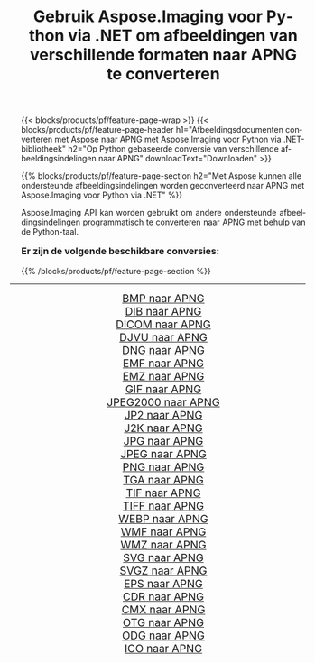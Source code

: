 ﻿---
title: Gebruik Aspose.Imaging voor Python via .NET om afbeeldingen van verschillende formaten naar APNG te converteren 
weight: 3920
url: /nl/python-net/conversion/to/apng/ 
lang: nl
langdirlevel: 2
locales: zh-hans,ja,it,ru,de,es,fr,nl,id,lt,pl,pt,vi,tr,ko,zh-hant,ar,hi,th,sv,cs,uk,he
description: U kunt Aspose.Imaging voor Python gebruiken via de .NET-bibliotheek om van verschillende formaten naar APNG te converteren
---

{{< blocks/products/pf/feature-page-wrap >}}
{{< blocks/products/pf/feature-page-header h1="Afbeeldingsdocumenten converteren met Aspose naar APNG met Aspose.Imaging voor Python via .NET-bibliotheek" h2="Op Python gebaseerde conversie van verschillende afbeeldingsindelingen naar APNG" downloadText="Downloaden" >}}


{{% blocks/products/pf/feature-page-section  h2="Met Aspose kunnen alle ondersteunde afbeeldingsindelingen worden geconverteerd naar APNG met Aspose.Imaging voor Python via .NET" %}}
<p align=justify>Aspose.Imaging API kan worden gebruikt om andere ondersteunde afbeeldingsindelingen programmatisch te converteren naar APNG met behulp van de Python-taal.</p>
<h3 style="margin-top:16px;">
Er zijn de volgende beschikbare conversies:
</h3>
{{% /blocks/products/pf/feature-page-section %}}
<div class="container-fluid productfamilypage bg-gray">
    <div class="convertypes bg-gray agp-content section">
        <div class="container">
		<hr style="margin-left:-20px;"/>
		<div class="row other-converters" style="gap: 10px;font-size: 19px;text-align:center;">
		    <div class='col-md-3 other-converter remove-lp remove-rp'><a href="/imaging/nl/python-net/conversion/bmp-to-apng/" style="padding:15px;">BMP naar APNG</a></div>
<div class='col-md-3 other-converter remove-lp remove-rp'><a href="/imaging/nl/python-net/conversion/dib-to-apng/" style="padding:15px;">DIB naar APNG</a></div>
<div class='col-md-3 other-converter remove-lp remove-rp'><a href="/imaging/nl/python-net/conversion/dicom-to-apng/" style="padding:15px;">DICOM naar APNG</a></div>
<div class='col-md-3 other-converter remove-lp remove-rp'><a href="/imaging/nl/python-net/conversion/djvu-to-apng/" style="padding:15px;">DJVU naar APNG</a></div>
<div class='col-md-3 other-converter remove-lp remove-rp'><a href="/imaging/nl/python-net/conversion/dng-to-apng/" style="padding:15px;">DNG naar APNG</a></div>
<div class='col-md-3 other-converter remove-lp remove-rp'><a href="/imaging/nl/python-net/conversion/emf-to-apng/" style="padding:15px;">EMF naar APNG</a></div>
<div class='col-md-3 other-converter remove-lp remove-rp'><a href="/imaging/nl/python-net/conversion/emz-to-apng/" style="padding:15px;">EMZ naar APNG</a></div>
<div class='col-md-3 other-converter remove-lp remove-rp'><a href="/imaging/nl/python-net/conversion/gif-to-apng/" style="padding:15px;">GIF naar APNG</a></div>
<div class='col-md-3 other-converter remove-lp remove-rp'><a href="/imaging/nl/python-net/conversion/jpeg2000-to-apng/" style="padding:15px;">JPEG2000 naar APNG</a></div>
<div class='col-md-3 other-converter remove-lp remove-rp'><a href="/imaging/nl/python-net/conversion/jp2-to-apng/" style="padding:15px;">JP2 naar APNG</a></div>
<div class='col-md-3 other-converter remove-lp remove-rp'><a href="/imaging/nl/python-net/conversion/j2k-to-apng/" style="padding:15px;">J2K naar APNG</a></div>
<div class='col-md-3 other-converter remove-lp remove-rp'><a href="/imaging/nl/python-net/conversion/jpg-to-apng/" style="padding:15px;">JPG naar APNG</a></div>
<div class='col-md-3 other-converter remove-lp remove-rp'><a href="/imaging/nl/python-net/conversion/jpeg-to-apng/" style="padding:15px;">JPEG naar APNG</a></div>
<div class='col-md-3 other-converter remove-lp remove-rp'><a href="/imaging/nl/python-net/conversion/png-to-apng/" style="padding:15px;">PNG naar APNG</a></div>
<div class='col-md-3 other-converter remove-lp remove-rp'><a href="/imaging/nl/python-net/conversion/tga-to-apng/" style="padding:15px;">TGA naar APNG</a></div>
<div class='col-md-3 other-converter remove-lp remove-rp'><a href="/imaging/nl/python-net/conversion/tif-to-apng/" style="padding:15px;">TIF naar APNG</a></div>
<div class='col-md-3 other-converter remove-lp remove-rp'><a href="/imaging/nl/python-net/conversion/tiff-to-apng/" style="padding:15px;">TIFF naar APNG</a></div>
<div class='col-md-3 other-converter remove-lp remove-rp'><a href="/imaging/nl/python-net/conversion/webp-to-apng/" style="padding:15px;">WEBP naar APNG</a></div>
<div class='col-md-3 other-converter remove-lp remove-rp'><a href="/imaging/nl/python-net/conversion/wmf-to-apng/" style="padding:15px;">WMF naar APNG</a></div>
<div class='col-md-3 other-converter remove-lp remove-rp'><a href="/imaging/nl/python-net/conversion/wmz-to-apng/" style="padding:15px;">WMZ naar APNG</a></div>
<div class='col-md-3 other-converter remove-lp remove-rp'><a href="/imaging/nl/python-net/conversion/svg-to-apng/" style="padding:15px;">SVG naar APNG</a></div>
<div class='col-md-3 other-converter remove-lp remove-rp'><a href="/imaging/nl/python-net/conversion/svgz-to-apng/" style="padding:15px;">SVGZ naar APNG</a></div>
<div class='col-md-3 other-converter remove-lp remove-rp'><a href="/imaging/nl/python-net/conversion/eps-to-apng/" style="padding:15px;">EPS naar APNG</a></div>
<div class='col-md-3 other-converter remove-lp remove-rp'><a href="/imaging/nl/python-net/conversion/cdr-to-apng/" style="padding:15px;">CDR naar APNG</a></div>
<div class='col-md-3 other-converter remove-lp remove-rp'><a href="/imaging/nl/python-net/conversion/cmx-to-apng/" style="padding:15px;">CMX naar APNG</a></div>
<div class='col-md-3 other-converter remove-lp remove-rp'><a href="/imaging/nl/python-net/conversion/otg-to-apng/" style="padding:15px;">OTG naar APNG</a></div>
<div class='col-md-3 other-converter remove-lp remove-rp'><a href="/imaging/nl/python-net/conversion/odg-to-apng/" style="padding:15px;">ODG naar APNG</a></div>
<div class='col-md-3 other-converter remove-lp remove-rp'><a href="/imaging/nl/python-net/conversion/ico-to-apng/" style="padding:15px;">ICO naar APNG</a></div>
                </div>
        </div>
    </div>
</div>
<br/>

